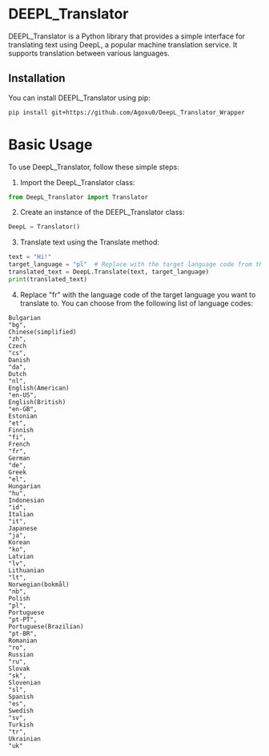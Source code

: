 # DEEPL_Translator

DEEPL_Translator is a Python library that provides a simple interface for translating text using DeepL, a popular machine translation service. It supports translation between various languages.

## Installation

You can install DEEPL_Translator using pip:

```bash
pip install git+https://github.com/Agoxu0/DeepL_Translator_Wrapper
```

# Basic Usage
To use DeepL_Translator, follow these simple steps:
1. Import the DeepL_Translator class:
```python
from DeepL_Translator import Translator
```
2. Create an instance of the DEEPL_Translator class:
```python
DeepL = Translator()
```
3. Translate text using the Translate method:
```python
text = "Hi!"
target_language = "pl"  # Replace with the target language code from the list below
translated_text = DeepL.Translate(text, target_language)
print(translated_text)
```
4. Replace "fr" with the language code of the target language you want to translate to. You can choose from the following list of language codes:
```
Bulgarian
"bg",
Chinese(simplified)
"zh",
Czech
"cs",
Danish
"da",
Dutch
"nl",
English(American)
"en-US",
English(British)
"en-GB",
Estonian
"et",
Finnish
"fi",
French
"fr",
German
"de",
Greek
"el",
Hungarian
"hu",
Indonesian
"id",
Italian
"it",
Japanese
"ja",
Korean
"ko",
Latvian
"lv",
Lithuanian
"lt",
Norwegian(bokmål)
"nb",
Polish
"pl",
Portuguese
"pt-PT",
Portuguese(Brazilian)
"pt-BR",
Romanian
"ro",
Russian
"ru",
Slovak
"sk",
Slovenian
"sl",
Spanish
"es",
Swedish
"sv",
Turkish
"tr",
Ukrainian
"uk"
```
